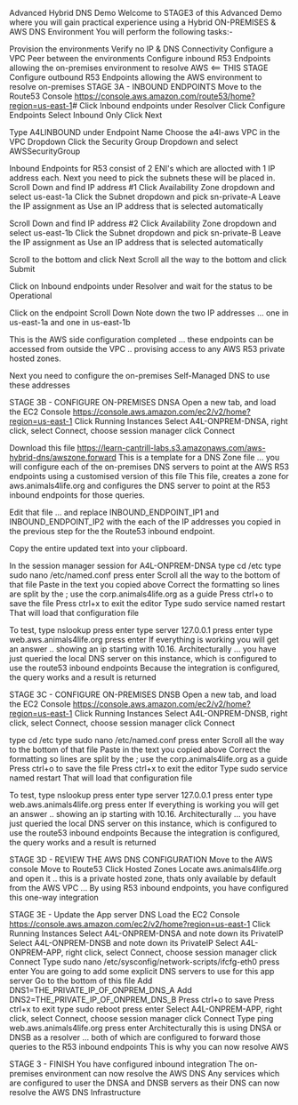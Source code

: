 Advanced Hybrid DNS Demo
Welcome to STAGE3 of this Advanced Demo where you will gain practical experience using a Hybrid ON-PREMISES & AWS DNS Environment You will perform the following tasks:-

Provision the environments
Verify no IP & DNS Connectivity
Configure a VPC Peer between the environments
Configure inbound R53 Endpoints allowing the on-premises environment to resolve AWS <== THIS STAGE
Configure outbound R53 Endpoints allowing the AWS environment to resolve on-premises
STAGE 3A - INBOUND ENDPOINTS
Move to the Route53 Console <https://console.aws.amazon.com/route53/home?region=us-east-1>#
Click Inbound endpoints under Resolver Click Configure Endpoints
Select Inbound Only
Click Next

Type A4LINBOUND under Endpoint Name
Choose the a4l-aws VPC in the VPC Dropdown
Click the Security Group Dropdown and select AWSSecurityGroup

Inbound Endpoints for R53 consist of 2 ENI's which are allocted with 1 IP address each.
Next you need to pick the subnets these will be placed in.
Scroll Down and find IP address #1 Click Availability Zone dropdown and select us-east-1a
Click the Subnet dropdown and pick sn-private-A
Leave the IP assignment as Use an IP address that is selected automatically

Scroll Down and find IP address #2 Click Availability Zone dropdown and select us-east-1b
Click the Subnet dropdown and pick sn-private-B
Leave the IP assignment as Use an IP address that is selected automatically

Scroll to the bottom and click Next
Scroll all the way to the bottom and click Submit

Click on Inbound endpoints under Resolver and wait for the status to be Operational

Click on the endpoint
Scroll Down
Note down the two IP addresses ... one in us-east-1a and one in us-east-1b

This is the AWS side configuration completed ... these endpoints can be accessed from outside the VPC .. provising access to any AWS R53 private hosted zones.

Next you need to configure the on-premises Self-Managed DNS to use these addresses

STAGE 3B - CONFIGURE ON-PREMISES DNSA
Open a new tab, and load the EC2 Console <https://console.aws.amazon.com/ec2/v2/home?region=us-east-1>
Click Running Instances
Select A4L-ONPREM-DNSA, right click, select Connect, choose session manager click Connect

Download this file <https://learn-cantrill-labs.s3.amazonaws.com/aws-hybrid-dns/awszone.forward> This is a template for a DNS Zone file ... you will configure each of the on-premises DNS servers to point at the AWS R53 endpoints using a customised version of this file
This file, creates a zone for aws.animals4life.org and configures the DNS server to point at the R53 inbound endpoints for those queries.

Edit that file ... and replace INBOUND_ENDPOINT_IP1 and INBOUND_ENDPOINT_IP2 with the each of the IP addresses you copied in the previous step for the the Route53 inbound endpoint.

Copy the entire updated text into your clipboard.

In the session manager session for A4L-ONPREM-DNSA
type cd /etc
type sudo nano /etc/named.conf press enter Scroll all the way to the bottom of that file Paste in the text you copied above Correct the formatting so lines are split by the ; use the corp.animals4life.org as a guide
Press ctrl+o to save the file
Press ctrl+x to exit the editor
Type sudo service named restart
That will load that configuration file

To test, type nslookup press enter
type server 127.0.0.1 press enter
type web.aws.animals4life.org press enter If everything is working you will get an answer .. showing an ip starting with 10.16.
Architecturally ... you have just queried the local DNS server on this instance, which is configured to use the route53 inbound endpoints
Because the integration is configured, the query works and a result is returned

STAGE 3C - CONFIGURE ON-PREMISES DNSB
Open a new tab, and load the EC2 Console <https://console.aws.amazon.com/ec2/v2/home?region=us-east-1>
Click Running Instances
Select A4L-ONPREM-DNSB, right click, select Connect, choose session manager click Connect

type cd /etc
type sudo nano /etc/named.conf press enter Scroll all the way to the bottom of that file Paste in the text you copied above Correct the formatting so lines are split by the ; use the corp.animals4life.org as a guide
Press ctrl+o to save the file
Press ctrl+x to exit the editor
Type sudo service named restart
That will load that configuration file

To test, type nslookup press enter
type server 127.0.0.1 press enter
type web.aws.animals4life.org press enter If everything is working you will get an answer .. showing an ip starting with 10.16.
Architecturally ... you have just queried the local DNS server on this instance, which is configured to use the route53 inbound endpoints
Because the integration is configured, the query works and a result is returned

STAGE 3D - REVIEW THE AWS DNS CONFIGURATION
Move to the AWS console Move to Route53 Click Hosted Zones Locate aws.animals4life.org and open it .. this is a private hosted zone, thats only available by default from the AWS VPC ...
By using R53 inbound endpoints, you have configured this one-way integration

STAGE 3E - Update the App server DNS
Load the EC2 Console <https://console.aws.amazon.com/ec2/v2/home?region=us-east-1>
Click Running Instances
Select A4L-ONPREM-DNSA and note down its PrivateIP
Select A4L-ONPREM-DNSB and note down its PrivateIP
Select A4L-ONPREM-APP, right click, select Connect, choose session manager click Connect Type sudo nano /etc/sysconfig/network-scripts/ifcfg-eth0 press enter
You are going to add some explicit DNS servers to use for this app server
Go to the bottom of this file
Add DNS1=THE_PRIVATE_IP_OF_ONPREM_DNS_A
Add DNS2=THE_PRIVATE_IP_OF_ONPREM_DNS_B
Press ctrl+o to save
Press ctrl+x to exit
type sudo reboot press enter
Select A4L-ONPREM-APP, right click, select Connect, choose session manager click Connect
Type ping web.aws.animals4life.org press enter
Architecturally this is using DNSA or DNSB as a resolver ... both of which are configured to forward those queries to the R53 inbound endpoints
This is why you can now resolve AWS

STAGE 3 - FINISH
You have configured inbound integration
The on-premises environment can now resolve the AWS DNS
Any services which are configured to user the DNSA and DNSB servers as their DNS can now resolve the AWS DNS Infrastructure
